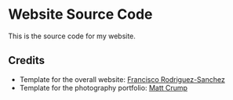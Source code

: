 # Website Source Code

This is the source code for my website. 

## Credits
- Template for the overall website: [Francisco Rodriguez-Sanchez](https://github.com/Pakillo/academic-website-template-Quarto)
- Template for the photography portfolio: [Matt Crump](https://github.com/CrumpLab/things)
